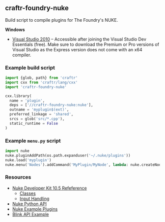 ## craftr-foundry-nuke

Build script to compile plugins for The Foundry's NUKE.

__Windows__

* [Visual Studio 2010](https://www.visualstudio.com/vs/older-downloads/)
  &ndash; Accessible after joining the Visual Studio Dev Essentials (free).
  Make sure to download the Premium or Pro versions of Visual Studio as the
  Express version does not come with an x64 compiler.

### Example build script

```python
import {glob, path} from 'craftr'
import cxx from 'craftr/lang/cxx'
import 'craftr-foundry-nuke'

cxx.library(
  name = 'plugin',
  deps = ['//craftr-foundry-nuke:nuke'],
  outname = 'myplugin$(ext)',
  preferred_linkage = 'shared',
  srcs = glob('src/*.cpp'),
  static_runtime = False
)
```

### Example `menu.py` script

```python
import nuke
nuke.pluginAddPath(os.path.expanduser('~/.nuke/plugins'))
nuke.load('myplugin')
nuke.menu('Nodes').addCommand('MyPlugin/MyNode', lambda: nuke.createNode('MyPlugin_MyNode'))
```

### Resources

* [Nuke Developer Kit 10.5 Refeference](https://docs.thefoundry.co.uk/nuke/105/ndkreference/)
  * [Classes](https://docs.thefoundry.co.uk/nuke/105/ndkreference/Plugins/classes.html)
  * [Input Handling](https://www.thefoundry.co.uk/products/nuke/developers/105/ndkdevguide/split-and-execute/input.html)
* [Nuke Python API](https://docs.thefoundry.co.uk/nuke/70/pythonreference/)
* [Nuke Example Plugins](https://docs.thefoundry.co.uk/nuke/63/ndkreference/Plugins/00b.source.html)
* [Blink API Example](https://docs.thefoundry.co.uk/nuke/80/Blink/example_plugin.html)
